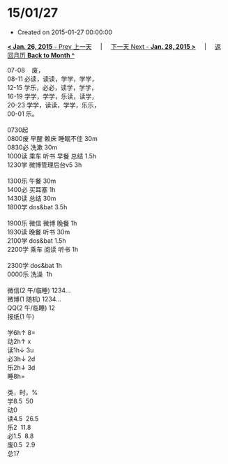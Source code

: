 # 15/01/27

- Created on 2015-01-27 00:00:00

[**< Jan. 26, 2015** - Prev 上一天](/lifelogs/2015/01/d26.md) &nbsp; &nbsp; | &nbsp; &nbsp; [下一天 Next - **Jan. 28, 2015 >**](/lifelogs/2015/01/d28.md) &nbsp; &nbsp; |  &nbsp; &nbsp; [返回月历 **Back to Month ^**](/lifelogs/2015/01/index.md)
<br/><div>07-08    废，</div><div>08-11 必读，读读，学学，学学，</div><div>12-15 学乐，必必，读学，学学，<br/>16-19 学学，学学，乐读，读学，<br/>20-23 学学，读读，学学，乐乐，</div><div>00-01 乐。<br/><div><br/></div>0730起</div><div>0800废 早醒 赖床 睡眠不佳 30m<br/>0830必 洗漱 30m<br/>1000读 乘车 听书 早餐 总结 1.5h<br/>1230学 微博管理后台v5 3h<div><br/></div>1300乐 午餐 30m</div><div>1400必 买耳塞 1h</div><div>1430读 总结 30m</div><div>1800学 dos&bat 3.5h</div><div><br/></div><div>1900乐 微信 微博 晚餐 1h</div><div>1930读 晚餐 听书 30m</div><div>2100学 dos&bat 1.5h</div><div>2200学 乘车 阅读 听书 1h</div><div><br/></div><div>2300学 dos&bat 1h</div><div>0000乐 洗澡  1h</div><div><div><br/></div><div>微信(2 午/临睡) 1234...</div>微博(1 随机) 1234...<br/>QQ(2 午/临睡) 12<br/>报纸(1 午) <div><br/></div>学6h↑ 8=<br/>动2h↑ x<br/>读1h↓ 3u<br/>必3h↓ 2d<br/>乐2h↓ 3d<br/>睡8h=<div><br/></div>类，时，%<br/>学8.5  50<br/>动0<br/>读4.5  26.5<br/>乐2  11.8<br/>必1.5  8.8<br/>废0.5  2.9<br/>总17</div>
